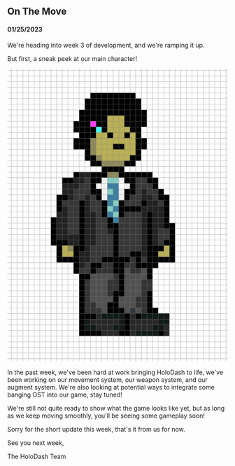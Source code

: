 ## On The Move

#### 01/25/2023

We're heading into week 3 of development, and we're ramping it up.

But first, a sneak peek at our main character!

<img src="03.png" className="post-img" />

In the past week, we've been hard at work bringing HoloDash to life, we've been working on our movement system, our weapon system, and our augment system. We're also looking at potential ways to integrate some banging OST into our game, stay tuned!

We're still not quite ready to show what the game looks like yet, but as long as we keep moving smoothly, you'll be seeing some gameplay soon!

Sorry for the short update this week, that's it from us for now.

See you next week,

The HoloDash Team
